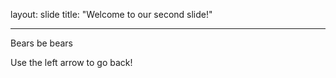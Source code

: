 layout: slide
title: "Welcome to our second slide!"

---

Bears be bears

Use the left arrow to go back!
